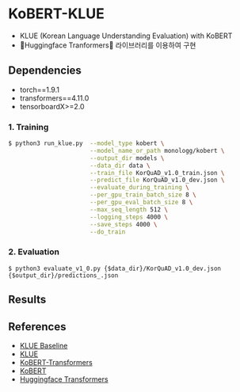 # KoBERT-KLUE

- KLUE (Korean Language Understanding Evaluation) with KoBERT
- 🤗Huggingface Tranformers🤗 라이브러리를 이용하여 구현

## Dependencies

- torch==1.9.1
- transformers==4.11.0
- tensorboardX>=2.0

### 1. Training

```bash
$ python3 run_klue.py  --model_type kobert \
                       --model_name_or_path monologg/kobert \
                       --output_dir models \
                       --data_dir data \
                       --train_file KorQuAD_v1.0_train.json \
                       --predict_file KorQuAD_v1.0_dev.json \
                       --evaluate_during_training \
                       --per_gpu_train_batch_size 8 \
                       --per_gpu_eval_batch_size 8 \
                       --max_seq_length 512 \
                       --logging_steps 4000 \
                       --save_steps 4000 \
                       --do_train
```

### 2. Evaluation

```console
$ python3 evaluate_v1_0.py {$data_dir}/KorQuAD_v1.0_dev.json {$output_dir}/predictions_.json
```

## Results


## References

- [KLUE Baseline](https://github.com/KLUE-benchmark/KLUE-baseline)
- [KLUE](https://klue-benchmark.com/)
- [KoBERT-Transformers](https://github.com/monologg/KoBERT-Transformers)
- [KoBERT](https://github.com/SKTBrain/KoBERT)
- [Huggingface Transformers](https://github.com/huggingface/transformers)
